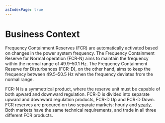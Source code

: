 ```yaml
---
asIndexPage: true
---
```

# Business Context
Frequency Containment Reserves (FCR) are automatically activated based on changes in the power system frequency. The Frequency Containment Reserve for Normal operation (FCR-N) aims to maintain the frequency within the normal range of 49.9–50.1 Hz. The Frequency Containment Reserve for Disturbances (FCR-D), on the other hand, aims to keep the frequency between 49.5–50.5 Hz when the frequency deviates from the normal range.

FCR-N is a symmetrical product, where the reserve unit must be capable of both upward and downward regulation. FCR-D is divided into separate upward and downward regulation products, FCR-D Up and FCR-D Down. FCR reserves are procured on two separate markets: hourly and [yearly.](./yearlymarket.md) Both markets have the same technical requirements, and trade in all three different FCR products.
